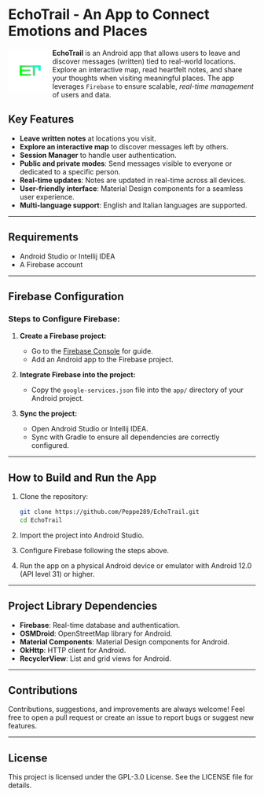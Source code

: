 # EchoTrail - An App to Connect Emotions and Places

<img src="app/src/main/res/mipmap-xxxhdpi/ic_launcher_foreground.webp" width="90" height="90" alt="EchoTrail logo" align="left">

**EchoTrail** is an Android app that allows users to leave and discover messages (written) tied to real-world locations. Explore an interactive map, read heartfelt notes, and share your thoughts when visiting meaningful places. The app leverages `Firebase` to ensure scalable, _real-time management_ of users and data.

## Key Features
- **Leave written notes** at locations you visit.
- **Explore an interactive map** to discover messages left by others.
- **Session Manager** to handle user authentication.
- **Public and private modes**: Send messages visible to everyone or dedicated to a specific person.
- **Real-time updates**: Notes are updated in real-time across all devices.
- **User-friendly interface**: Material Design components for a seamless user experience.
- **Multi-language support**: English and Italian languages are supported.

---

## Requirements
- Android Studio or Intellij IDEA
- A Firebase account

---

## Firebase Configuration
### Steps to Configure Firebase:
1. **Create a Firebase project:**
    - Go to the [Firebase Console](https://console.firebase.google.com/) for guide.
   - Add an Android app to the Firebase project.

2. **Integrate Firebase into the project:**
    - Copy the `google-services.json` file into the `app/` directory of your Android project.

3. **Sync the project:**
    - Open Android Studio or Intellij IDEA.
    - Sync with Gradle to ensure all dependencies are correctly configured.

---

## How to Build and Run the App
1. Clone the repository:
   ```bash
   git clone https://github.com/Peppe289/EchoTrail.git
   cd EchoTrail
   ```

2. Import the project into Android Studio.
3. Configure Firebase following the steps above.
4. Run the app on a physical Android device or emulator with Android 12.0 (API level 31) or higher.

---

## Project Library Dependencies
- **Firebase**: Real-time database and authentication.
- **OSMDroid**: OpenStreetMap library for Android.
- **Material Components**: Material Design components for Android.
- **OkHttp**: HTTP client for Android.
- **RecyclerView**: List and grid views for Android.

---

## Contributions
Contributions, suggestions, and improvements are always welcome! Feel free to open a pull request or create an issue to report bugs or suggest new features.

---

## License
This project is licensed under the GPL-3.0 License. See the LICENSE file for details.
